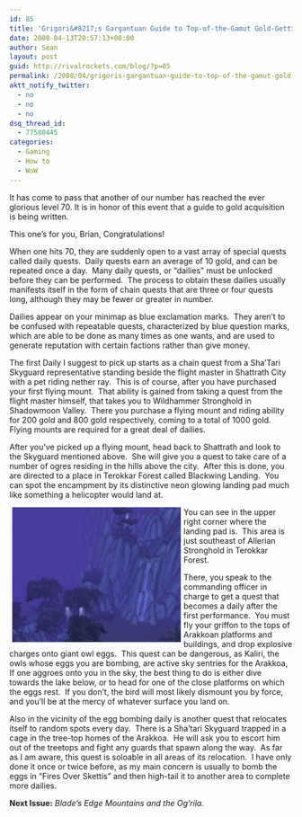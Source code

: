 ```yaml
---
id: 85
title: 'Grigori&#8217;s Gargantuan Guide to Top-of-the-Gamut Gold-Getting'
date: 2008-04-13T20:57:13+00:00
author: Sean
layout: post
guid: http://rivalrockets.com/blog/?p=85
permalink: /2008/04/grigoris-gargantuan-guide-to-top-of-the-gamut-gold-getting/
aktt_notify_twitter:
  - no
  - no
  - no
dsq_thread_id:
  - 77580445
categories:
  - Gaming
  - How to
  - WoW
---
```

It has come to pass that another of our number has reached the ever glorious level 70. It is in honor of this event that a guide to gold acquisition is being written.

This one&#8217;s for you, Brian, Congratulations!

When one hits 70, they are suddenly open to a vast array of special quests called daily quests.  Daily quests earn an average of 10 gold, and can be repeated once a day.  Many daily quests, or &#8220;dailies&#8221; must be unlocked before they can be performed.  The process to obtain these dailies usually manifests itself in the form of chain quests that are three or four quests long, although they may be fewer or greater in number.

Dailies appear on your minimap as blue exclamation marks.  They aren&#8217;t to be confused with repeatable quests, characterized by blue question marks, which are able to be done as many times as one wants, and are used to generate reputation with certain factions rather than give money.

The first Daily I suggest to pick up starts as a chain quest from a Sha&#8217;Tari Skyguard representative standing beside the flight master in Shattrath City with a pet riding nether ray.  This is of course, after you have purchased your first flying mount.  That ability is gained from taking a quest from the flight master himself, that takes you to Wildhammer Stronghold in Shadowmoon Valley.  There you purchase a flying mount and riding ability for 200 gold and 800 gold respectively, coming to a total of 1000 gold.  Flying mounts are required for a great deal of dailies.

After you&#8217;ve picked up a flying mount, head back to Shattrath and look to the Skyguard mentioned above.  She will give you a quest to take care of a number of ogres residing in the hills above the city.  After this is done, you are directed to a place in Terokkar Forest called Blackwing Landing.  You can spot the encampment by its distinctive neon glowing landing pad much like something a helicopter would land at.

[<img class="alignleft aligncenter size-medium wp-image-89" style="float: left; margin-left: 5px; margin-right: 5px;" src="/content/2008/04/wowscrnshot_030408_210845-300x240.jpg" alt="" width="300" height="240" />](/content/2008/04/wowscrnshot_030408_210845.jpg)

You can see in the upper right corner where the landing pad is.  This area is just southeast of Allerian Stronghold in Terokkar Forest.

There, you speak to the commanding officer in charge to get a quest that becomes a daily after the first performance.  You must fly your griffon to the tops of Arakkoan platforms and buildings, and drop explosive charges onto giant owl eggs.  This quest can be dangerous, as Kaliri, the owls whose eggs you are bombing, are active sky sentries for the Arakkoa,  If one aggroes onto you in the sky, the best thing to do is either dive towards the lake below, or to head for one of the close platforms on which the eggs rest.  If you don&#8217;t, the bird will most likely dismount you by force, and you&#8217;ll be at the mercy of whatever surface you land on.

Also in the vicinity of the egg bombing daily is another quest that relocates itself to random spots every day.  There is a Sha&#8217;tari Skyguard trapped in a cage in the tree-top homes of the Arakkoa.  He will ask you to escort him out of the treetops and fight any guards that spawn along the way.  As far as I am aware, this quest is soloable in all areas of its relocation.  I have only done it once or twice before, as my main concern is usually to bomb the eggs in &#8220;Fires Over Skettis&#8221; and then high-tail it to another area to complete more dailies.

**Next Issue:** _Blade&#8217;s Edge Mountains and the Og&#8217;rila._